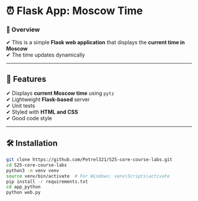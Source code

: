 # ⏰ Flask App: Moscow Time

### 📌 Overview
✔ This is a simple **Flask web application** that displays the **current time in Moscow** \
✔ The time updates dynamically

---

## 🚀 Features
✔ Displays **current Moscow time** using `pytz` \
✔ Lightweight **Flask-based** server \
✔ Unit tests \
✔ Styled with **HTML and CSS** \
✔ Good code style

---

## 🛠 Installation
```sh
git clone https://github.com/Petrel321/S25-core-course-labs.git
cd S25-core-course-labs
python3 -m venv venv
source venv/bin/activate  # For Windows: venv\Scripts\activate
pip install -r requirements.txt
cd app_python
python web.py
```